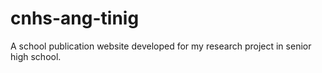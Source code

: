 # cnhs-ang-tinig
 A school publication website developed for my research project in senior high school.
